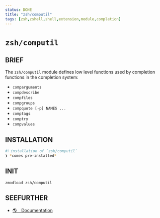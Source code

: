```yaml
---
status: DONE
title: "zsh/computil"
tags: [zsh,zshell,shell,extension,module,completion]
---
```


# `zsh/computil`

## BRIEF

The `zsh/computil` module defines low level functions used by completion functions in the completion system:

- `comparguments`
- `compdescribe`
- `compfiles`
- `compgroups`
- `compquote [-p] NAMES ...`
- `comptags`
- `comptry`
- `compvalues`

## INSTALLATION


```bash
#ℹ︎ installation of `zsh/computil`
❯ *comes pre-installed*
```



## INIT

    zmodload zsh/computil


## SEEFURTHER

- [🌎 Documentation](https://zsh.sourceforge.io/Doc/Release/Zsh-Modules.html#The-zsh_002fcomputil-Module)
